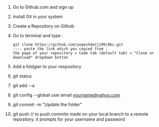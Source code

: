 ﻿1. Go to Github.com and sign up
 1. Install Git in your system
 1. Create a Repository on Github
 1. Go to terminal and type :
 
        git clone https://github.com/yogeshdarji99/Abc.git 
        ---- paste the link which you copied from :        
        the page of your repository > Code tab (default tab) > "Clone or download" dropdown button 
 
1. Add a foldgier to your respository
1. git status 
1. git add --a 
1. git config --global user.email yourname@yahoo.com
1. git commit -m "Update the folder" 
1. git push // to push commits made on your local branch to a remote repository. it prompts for your username and password
 
